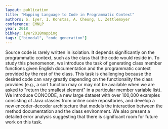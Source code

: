 ```yaml
---
layout: publication
title: "Mapping Language to Code in Programmatic Context"
authors: S. Iyer, I. Konstas, A. Cheung, L. Zettlemoyer
conference: EMNLP
year: 2018
bibkey: iyer2018mapping
tags: ["bimodal", "code generation"]
---
```

Source code is rarely written in isolation. It depends significantly on the programmatic context, such as the class that the code would reside in. To study this phenomenon, we introduce the task of generating class member functions given English documentation and the programmatic context provided by the rest of the class. This task is challenging because the desired code can vary greatly depending on the functionality the class provides (e.g., a sort function may or may not be available when we are asked to "return the smallest element" in a particular member variable list). We introduce CONCODE, a new large dataset with over 100,000 examples consisting of Java classes from online code repositories, and develop a new encoder-decoder architecture that models the interaction between the method documentation and the class environment. We also present a detailed error analysis suggesting that there is significant room for future work on this task.
